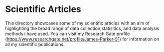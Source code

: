 # Scientific Articles
This directory showcases some of my scientific articles with an aim of highlighting the broad range of data collection,statisitics, and data analysis methods i have used. You can visit my Research Gate profile (https://www.researchgate.net/profile/James-Parker-51) for information on all my scientific publications.
